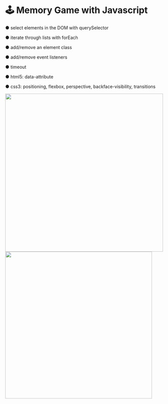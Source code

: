 <div>
  <h1>🕹 Memory Game with Javascript</h1>
  <p>● select elements in the DOM with querySelector</p>
  <p>● iterate through lists with forEach</p>
  <p>● add/remove an element class</p>
  <p>● add/remove event listeners</p>
  <p>● timeout</p>
  <p>● html5: data-attribute</p>
  <p>● css3: positioning, flexbox, perspective, backface-visibility, transitions</p>
  <img width="500px"  src="https://user-images.githubusercontent.com/59649767/160724053-736b6641-b8b1-42b9-9c66-d58c72487ea0.png">
  <img width="465px"  src="https://user-images.githubusercontent.com/59649767/160724123-90aa3aea-e5b7-40cc-9843-d89ee311821b.png">
</div>
